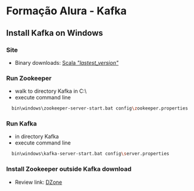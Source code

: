 # Formação Alura - Kafka

## Install Kafka on Windows
### Site
- Binary downloads:
    [Scala *"lastest_version"*](https://kafka.apache.org/downloads)

### Run Zookeeper
- walk to directory Kafka in C:\
- execute command line
```bash
  bin\windows\zookeeper-server-start.bat config\zookeeper.properties
```

### Run Kafka
- in directory Kafka
- execute command line
```bash
  bin\windows\kafka-server-start.bat config\server.properties
```

### Install Zookeeper outside Kafka download
- Review link: [DZone](https://dzone.com/articles/running-apache-kafka-on-windows-os)
